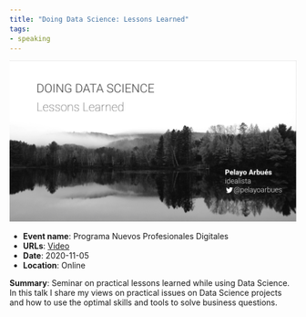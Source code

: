 ```yaml
---
title: "Doing Data Science: Lessons Learned"
tags:
- speaking
---
```


![Doing DS](appearances/2020/Doing-DS-Nuevos-Profesionales-Digitales/Doing%20DS.jpg)

- **Event name**: Programa Nuevos Profesionales Digitales
- **URLs**: [Video](https://www.youtube.com/watch?v=oVNliBSWrak) 
- **Date**: 2020-11-05
- **Location**: Online

**Summary**: Seminar on practical lessons learned while using Data Science. In this talk I share my views on practical issues on Data Science projects and how to use the optimal skills and tools to solve business questions.